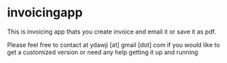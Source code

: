 # invoicingapp
This is invoicing app thats you create invoice and email it or save it as pdf.

Please feel free to contact at ydawji [at] gmail [dot] com if you would like to get a customized version or need any help getting it up and running 
